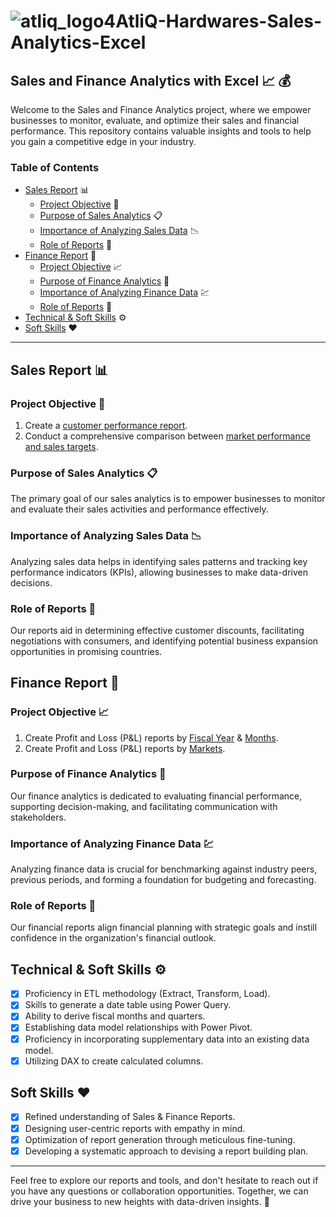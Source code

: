 # ![atliq_logo4](https://github.com/Parvez13/Atliq-Hardwares-Sales-Analytics-Excel/assets/66157611/eca20654-fce8-4e0d-84c4-b26e91d3606c)AtliQ-Hardwares-Sales-Analytics-Excel
## Sales and Finance Analytics with Excel :chart_with_upwards_trend: :moneybag:
Welcome to the Sales and Finance Analytics project, where we empower businesses to monitor, evaluate, and optimize their sales and financial performance. This repository contains valuable insights and tools to help you gain a competitive edge in your industry.
### Table of Contents
- [Sales Report](#sales-report) :bar_chart:
  - [Project Objective](#project-objective) :dart:
  - [Purpose of Sales Analytics](#purpose-of-sales-analytics) :clipboard:
  - [Importance of Analyzing Sales Data](#importance-of-analyzing-sales-data) :chart_with_downwards_trend:
  - [Role of Reports](#role-of-reports) :page_with_curl:
- [Finance Report](#finance-report) :money_with_wings:
  - [Project Objective](#project-objective-1) :chart_with_upwards_trend:
  - [Purpose of Finance Analytics](#purpose-of-finance-analytics) :briefcase:
  - [Importance of Analyzing Finance Data](#importance-of-analyzing-finance-data) :chart:
  - [Role of Reports](#role-of-reports-1) :page_facing_up:
- [Technical & Soft Skills](#technical--soft-skills) :gear:
- [Soft Skills](#soft-skills) :heart:

---

## Sales Report :bar_chart:

### Project Objective :dart:

1. Create a [customer performance report](https://github.com/Parvez13/Atliq-Hardwares-Sales-Analytics-Excel/blob/master/Customer%20Performance%20Report.pdf).
2. Conduct a comprehensive comparison between [market performance and sales targets](https://github.com/Parvez13/Atliq-Hardwares-Sales-Analytics-Excel/blob/master/Market%20Performance%20vs%20Target%20Report.pdf).

### Purpose of Sales Analytics :clipboard:

The primary goal of our sales analytics is to empower businesses to monitor and evaluate their sales activities and performance effectively.

### Importance of Analyzing Sales Data :chart_with_downwards_trend:

Analyzing sales data helps in identifying sales patterns and tracking key performance indicators (KPIs), allowing businesses to make data-driven decisions.

### Role of Reports :page_with_curl:

Our reports aid in determining effective customer discounts, facilitating negotiations with consumers, and identifying potential business expansion opportunities in promising countries.

## Finance Report :money_with_wings:

### Project Objective :chart_with_upwards_trend:

1. Create Profit and Loss (P&L) reports by [Fiscal Year](https://github.com/Parvez13/Atliq-Hardwares-Sales-Analytics-Excel/blob/master/P%26L%20Statement%20by%20Fiscal%20Year.pdf) & [Months](https://github.com/Parvez13/Atliq-Hardwares-Sales-Analytics-Excel/blob/master/P%26L%20Statement%20by%20Months.pdf).
2. Create Profit and Loss (P&L) reports by [Markets](https://github.com/Parvez13/Atliq-Hardwares-Sales-Analytics-Excel/blob/master/P%26L%20Statement%20by%20Markets.pdf).

### Purpose of Finance Analytics :briefcase:

Our finance analytics is dedicated to evaluating financial performance, supporting decision-making, and facilitating communication with stakeholders.

### Importance of Analyzing Finance Data :chart:

Analyzing finance data is crucial for benchmarking against industry peers, previous periods, and forming a foundation for budgeting and forecasting.

### Role of Reports :page_facing_up:

Our financial reports align financial planning with strategic goals and instill confidence in the organization's financial outlook.

## Technical & Soft Skills :gear:

- [x] Proficiency in ETL methodology (Extract, Transform, Load).
- [x] Skills to generate a date table using Power Query.
- [x] Ability to derive fiscal months and quarters.
- [x] Establishing data model relationships with Power Pivot.
- [x] Proficiency in incorporating supplementary data into an existing data model.
- [x] Utilizing DAX to create calculated columns.

## Soft Skills :heart:

- [x] Refined understanding of Sales & Finance Reports.
- [x] Designing user-centric reports with empathy in mind.
- [x] Optimization of report generation through meticulous fine-tuning.
- [x] Developing a systematic approach to devising a report building plan.

---

Feel free to explore our reports and tools, and don't hesitate to reach out if you have any questions or collaboration opportunities. Together, we can drive your business to new heights with data-driven insights. :rocket:

